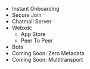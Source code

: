 - Instant Onboarding
- Secure Join
- Chatmail Server
- Webxdc
  - App Store
  - Peer To Peer
- Bots
- Coming Soon: Zero Metadata
- Coming Soon: Multitransport


